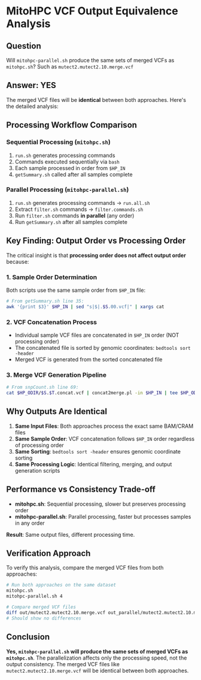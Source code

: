 # MitoHPC VCF Output Equivalence Analysis

## Question
Will `mitohpc-parallel.sh` produce the same sets of merged VCFs as `mitohpc.sh`? Such as `mutect2.mutect2.10.merge.vcf`

## Answer: YES

The merged VCF files will be **identical** between both approaches. Here's the detailed analysis:

## Processing Workflow Comparison

### Sequential Processing (`mitohpc.sh`)
1. `run.sh` generates processing commands
2. Commands executed sequentially via `bash`
3. Each sample processed in order from `$HP_IN`
4. `getSummary.sh` called after all samples complete

### Parallel Processing (`mitohpc-parallel.sh`)
1. `run.sh` generates processing commands → `run.all.sh`
2. Extract `filter.sh` commands → `filter.commands.sh`
3. Run `filter.sh` commands **in parallel** (any order)
4. Run `getSummary.sh` after all samples complete

## Key Finding: Output Order vs Processing Order

The critical insight is that **processing order does not affect output order** because:

### 1. Sample Order Determination
Both scripts use the same sample order from `$HP_IN` file:
```bash
# From getSummary.sh line 35:
awk '{print $3}' $HP_IN | sed "s|$|.$S.00.vcf|" | xargs cat
```

### 2. VCF Concatenation Process
- Individual sample VCF files are concatenated in `$HP_IN` order (NOT processing order)
- The concatenated file is sorted by genomic coordinates: `bedtools sort -header`
- Merged VCF is generated from the sorted concatenated file

### 3. Merge VCF Generation Pipeline
```bash
# From snpCount.sh line 69:
cat $HP_ODIR/$S.$T.concat.vcf | concat2merge.pl -in $HP_IN | tee $HP_ODIR/$S.$T.merge.vcf | vcf2sitesOnly.pl > $HP_ODIR/$S.$T.merge.sitesOnly.vcf
```

## Why Outputs Are Identical

1. **Same Input Files**: Both approaches process the exact same BAM/CRAM files
2. **Same Sample Order**: VCF concatenation follows `$HP_IN` order regardless of processing order
3. **Same Sorting**: `bedtools sort -header` ensures genomic coordinate sorting
4. **Same Processing Logic**: Identical filtering, merging, and output generation scripts

## Performance vs Consistency Trade-off

- **mitohpc.sh**: Sequential processing, slower but preserves processing order
- **mitohpc-parallel.sh**: Parallel processing, faster but processes samples in any order

**Result**: Same output files, different processing time.

## Verification Approach

To verify this analysis, compare the merged VCF files from both approaches:

```bash
# Run both approaches on the same dataset
mitohpc.sh
mitohpc-parallel.sh 4

# Compare merged VCF files
diff out/mutect2.mutect2.10.merge.vcf out_parallel/mutect2.mutect2.10.merge.vcf
# Should show no differences
```

## Conclusion

**Yes, `mitohpc-parallel.sh` will produce the same sets of merged VCFs as `mitohpc.sh`**. The parallelization affects only the processing speed, not the output consistency. The merged VCF files like `mutect2.mutect2.10.merge.vcf` will be identical between both approaches.